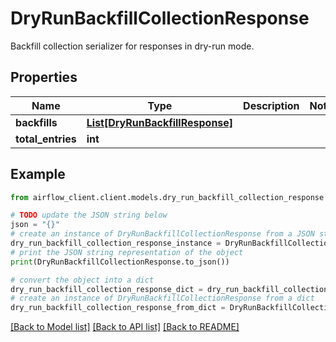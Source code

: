 # DryRunBackfillCollectionResponse

Backfill collection serializer for responses in dry-run mode.

## Properties

Name | Type | Description | Notes
------------ | ------------- | ------------- | -------------
**backfills** | [**List[DryRunBackfillResponse]**](DryRunBackfillResponse.md) |  | 
**total_entries** | **int** |  | 

## Example

```python
from airflow_client.client.models.dry_run_backfill_collection_response import DryRunBackfillCollectionResponse

# TODO update the JSON string below
json = "{}"
# create an instance of DryRunBackfillCollectionResponse from a JSON string
dry_run_backfill_collection_response_instance = DryRunBackfillCollectionResponse.from_json(json)
# print the JSON string representation of the object
print(DryRunBackfillCollectionResponse.to_json())

# convert the object into a dict
dry_run_backfill_collection_response_dict = dry_run_backfill_collection_response_instance.to_dict()
# create an instance of DryRunBackfillCollectionResponse from a dict
dry_run_backfill_collection_response_from_dict = DryRunBackfillCollectionResponse.from_dict(dry_run_backfill_collection_response_dict)
```
[[Back to Model list]](../README.md#documentation-for-models) [[Back to API list]](../README.md#documentation-for-api-endpoints) [[Back to README]](../README.md)


